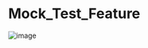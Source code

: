 # Mock_Test_Feature
 
![image](https://github.com/user-attachments/assets/76e06fd5-d2a0-4bb7-a98b-99a8c8e60b05)
